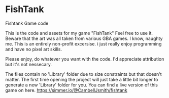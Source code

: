 # FishTank
 Fishtank Game code

This is the code and assets for my game "FishTank"
Feel free to use it. Beware that the art was all taken from various GBA games. I know, naughty me. This is an entirely non-profit excersise. i just really enjoy programming and have no pixel art skills.

Please enjoy, do whatever you want with the code. I'd appreciate attribution but it's not nessecary.

The files contain no 'Library' folder due to size constraints but that doesn't matter. The first time opening the project will just take a little bit longer to generate a new 'Library' folder for you.
You can find a live version of this game on here. https://simmer.io/@CambellJsmith/fishtank
